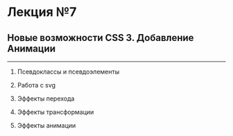 # Лекция №7

## Новые возможности CSS 3. Добавление Анимации

---

1. Псевдоклассы и
   псевдоэлементы

2. Работа с svg

3. Эффекты перехода

4. Эффекты трансформации

5. Эффекты анимации
